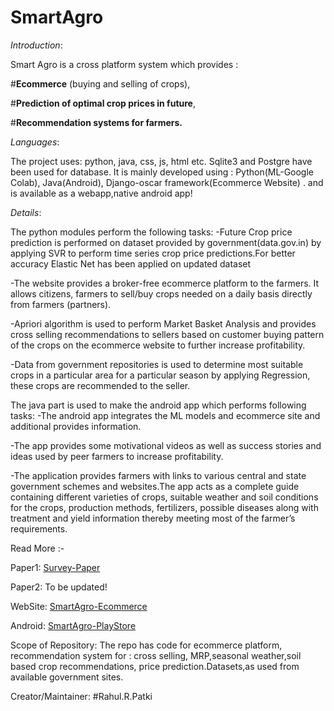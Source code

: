 # SmartAgro

*Introduction*:

Smart Agro is a cross platform system which provides :

#**Ecommerce** (buying and selling of crops),

#**Prediction of optimal crop prices in future**,

#**Recommendation systems for farmers.**

*Languages*:


The project uses: python, java, css, js, html etc. Sqlite3 and Postgre have been used for database.
It is mainly developed using :
Python(ML-Google Colab),
Java(Android),
Django-oscar framework(Ecommerce Website) .
and is available as a webapp,native android app!

*Details*:


The python modules perform the following tasks:
  -Future Crop price prediction is performed on dataset provided by government(data.gov.in) by applying SVR to perform time series crop price predictions.For better accuracy Elastic Net has been applied on updated dataset

  -The website provides a broker-free ecommerce platform to the farmers. It allows citizens, farmers to sell/buy crops needed on a daily basis directly from farmers (partners).

  -Apriori algorithm is used to perform Market Basket Analysis and provides cross selling recommendations to sellers  based on customer buying pattern of the crops on the ecommerce website to further increase profitability.

  -Data from government repositories is used to determine most suitable crops in a particular area for a particular season by applying Regression, these crops are recommended to the seller.

The java part is used to make the android app which performs following tasks:
  -The android app integrates the ML models and ecommerce site and additional provides information.

  -The app provides some motivational videos as well as success stories and ideas used by peer farmers to increase profitability.

  -The application provides farmers with links to various central and state government schemes and websites.The app acts as a complete guide containing different varieties of crops, suitable weather and soil conditions for the crops, production methods, fertilizers, possible diseases along with treatment and yield information thereby meeting most of the farmer’s requirements.

  
Read More :-

Paper1:
  [Survey-Paper](http://ijsrd.com/Article.php?manuscript=IJSRDV6I100248)
  
Paper2:
  To be updated!
  
WebSite:
  [SmartAgro-Ecommerce](https://smartagroecom.pythonanywhere.com/)
  
Android:
  [SmartAgro-PlayStore](https://play.google.com/store/apps/details?id=com.sneha.smartagro)

Scope of Repository:
The repo has code for ecommerce platform, recommendation system for : cross selling, MRP,seasonal weather,soil based crop recommendations, price prediction.Datasets,as used from available government sites.
 

  
Creator/Maintainer:
#Rahul.R.Patki
